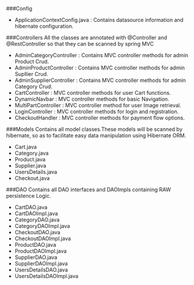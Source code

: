 ###Config
- ApplicationContextConfig.java : Contains datasource information and hibernate configuration.

###Controllers 
 All the classes are annotated with @Controller and @RestController so that they can be scanned by spring MVC
 -	AdminCategoryController :  Contains MVC controller methods for admin Product Crud.
 -	AdminProductController : Contains MVC controller methods for admin Supllier Crud.
 -	AdminSupplierController : Contains MVC controller methods for admin Category Crud.
 -	CartController : MVC controller methods for user Cart functions.
 -	DynamicNavbar : MVC controller methods for basic Navigation.
 -	MultiPartController : MVC controller method for user Image retrieval.
 -  LoginController : MVC controller methods for login and registration.
 -  CheckoutHandler : MVC controller methods for payment flow options.
 
 
###Models
 Contains all model classes.These models will be scanned by hibernate, so as to facilitate easy data manipulation using Hibernate ORM.
 -   Cart.java
 -   Category.java
 -   Product.java
 -   Supplier.java
 -   UsersDetails.java
 -   Checkout.java
 
###DAO 
 Contains all DAO interfaces and DAOImpls containing RAW persistence Logic. 
 - CartDAO.java
 - CartDAOImpl.java
 - CategoryDAO.java
 - CategoryDAOImpl.java
 - CheckoutDAO.java
 - CheckoutDAOImpl.java
 - ProductDAO.java
 - ProductDAOImpl.java
 - SupplierDAO.java
 - SupplierDAOImpl.java
 - UsersDetailsDAO.java
 - UsersDetailsDAOImpl.java
